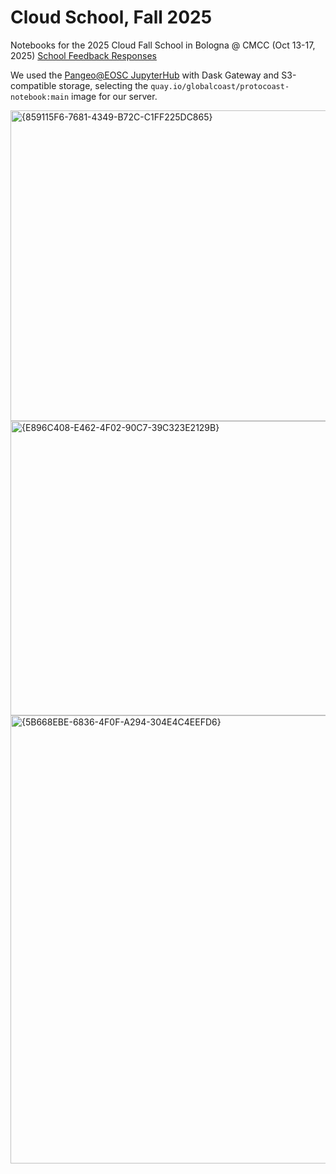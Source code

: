 # Cloud School, Fall 2025

Notebooks for the 2025 Cloud Fall School in Bologna @ CMCC (Oct 13-17, 2025)
[School Feedback Responses](./pangeo_class_survey_results.pdf)

We used the [Pangeo@EOSC JupyterHub](https://pangeo-eosc.vm.fedcloud.eu/) with Dask Gateway and S3-compatible storage, selecting the `quay.io/globalcoast/protocoast-notebook:main` image for our server. 

<img width="700" height="497" alt="{859115F6-7681-4349-B72C-C1FF225DC865}" src="https://github.com/user-attachments/assets/2c111a20-699f-46b8-a67c-137d0361b8a2" />
<img width="738" height="471" alt="{E896C408-E462-4F02-90C7-39C323E2129B}" src="https://github.com/user-attachments/assets/a1ef3b4e-8549-4c36-9311-ff415f115dc1" />

<img width="1320" height="717" alt="{5B668EBE-6836-4F0F-A294-304E4C4EEFD6}" src="https://github.com/user-attachments/assets/9c45cd81-b082-4f0e-ac98-1000f1f5b54d" />
